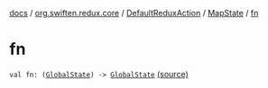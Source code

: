 [docs](../../../index.md) / [org.swiften.redux.core](../../index.md) / [DefaultReduxAction](../index.md) / [MapState](index.md) / [fn](./fn.md)

# fn

`val fn: (`[`GlobalState`](index.md#GlobalState)`) -> `[`GlobalState`](index.md#GlobalState) [(source)](https://github.com/protoman92/KotlinRedux/tree/master/common/common-core/src/main/kotlin/org/swiften/redux/core/Preset.kt#L18)